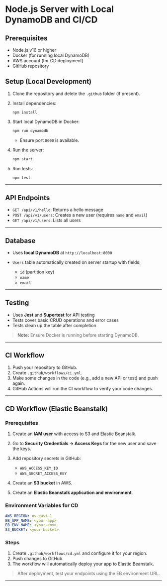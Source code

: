 # Node.js Server with Local DynamoDB and CI/CD

## Prerequisites
- Node.js v16 or higher
- Docker (for running local DynamoDB)
- AWS account (for CD deployment)
- GitHub repository


## Setup (Local Development)
1. Clone the repository and delete the `.github` folder (if present).  
2. Install dependencies:
   ```
   npm install
   ```

3. Start local DynamoDB in Docker:

   ```bash
   npm run dynamodb
   ```

   * Ensure port `8000` is available.
4. Run the server:

   ```bash
   npm start
   ```
5. Run tests:

   ```bash
   npm test
   ```

---

## API Endpoints

* `GET /api/v1/hello`: Returns a hello message
* `POST /api/v1/users`: Creates a new user (requires `name` and `email`)
* `GET /api/v1/users`: Lists all users

---

## Database

* Uses **local DynamoDB** at `http://localhost:8000`
* `Users` table automatically created on server startup with fields:

  * `id` (partition key)
  * `name`
  * `email`

---

## Testing

* Uses **Jest** and **Supertest** for API testing
* Tests cover basic CRUD operations and error cases
* Tests clean up the table after completion

> **Note:** Ensure Docker is running before starting DynamoDB.

---

## CI Workflow

1. Push your repository to GitHub.
2. Create `.github/workflows/ci.yml`.
3. Make some changes in the code (e.g., add a new API or test) and push again.
4. GitHub Actions will run the CI workflow to verify your code changes.

---

## CD Workflow (Elastic Beanstalk)

### Prerequisites

1. Create an **IAM user** with access to S3 and Elastic Beanstalk.

2. Go to **Security Credentials → Access Keys** for the new user and save the keys.

3. Add repository secrets in GitHub:

   * `AWS_ACCESS_KEY_ID`
   * `AWS_SECRET_ACCESS_KEY`

4. Create an **S3 bucket** in AWS.

5. Create an **Elastic Beanstalk application and environment**.

### Environment Variables for CD

```yaml
AWS_REGION: us-east-1
EB_APP_NAME: <your-app>
EB_ENV_NAME: <your-env>
S3_BUCKET: <your-bucket>
```

### Steps

1. Create `.github/workflows/cd.yml` and configure it for your region.
2. Push changes to GitHub.
3. The workflow will automatically deploy your app to Elastic Beanstalk.

> After deployment, test your endpoints using the EB environment URL.

---

